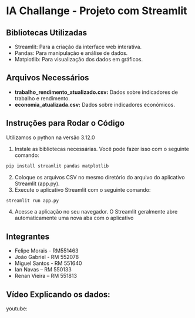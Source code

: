 # IA Challange - Projeto com Streamlit


## Bibliotecas Utilizadas

- Streamlit: Para a criação da interface web interativa.
- Pandas: Para manipulação e análise de dados.
- Matplotlib: Para visualização dos dados em gráficos.

  
## Arquivos Necessários

- **trabalho_rendimento_atualizado.csv:** Dados sobre indicadores de trabalho e rendimento.
- **economia_atualizada.csv:** Dados sobre indicadores econômicos.

## Instruções para Rodar o Código

Utilizamos o python na versão 3.12.0

1. Instale as bibliotecas necessárias. Você pode fazer isso com o seguinte comando:

```bash
pip install streamlit pandas matplotlib
```

2. Coloque os arquivos CSV no mesmo diretório do arquivo do aplicativo Streamlit (app.py).
3. Execute o aplicativo Streamlit com o seguinte comando:
```bash
streamlit run app.py
```
4. Acesse a aplicação no seu navegador. O Streamlit geralmente abre automaticamente uma nova aba com o aplicativo


## Integrantes

- Felipe Morais - RM551463
- João Gabriel - RM 552078
- Miguel Santos - RM 551640
- Ian Navas – RM 550133
- Renan Vieira – RM 551813

## Vídeo Explicando os dados:
youtube: 


